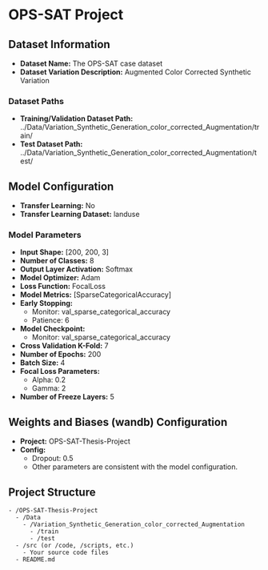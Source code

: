 # OPS-SAT Project

## Dataset Information

- **Dataset Name:** The OPS-SAT case dataset
- **Dataset Variation Description:** Augmented Color Corrected Synthetic Variation

### Dataset Paths

- **Training/Validation Dataset Path:** ../Data/Variation_Synthetic_Generation_color_corrected_Augmentation/train/
- **Test Dataset Path:** ../Data/Variation_Synthetic_Generation_color_corrected_Augmentation/test/

## Model Configuration

- **Transfer Learning:** No
- **Transfer Learning Dataset:** landuse

### Model Parameters

- **Input Shape:** [200, 200, 3]
- **Number of Classes:** 8
- **Output Layer Activation:** Softmax
- **Model Optimizer:** Adam
- **Loss Function:** FocalLoss
- **Model Metrics:** [SparseCategoricalAccuracy]
- **Early Stopping:**
  - Monitor: val_sparse_categorical_accuracy
  - Patience: 6
- **Model Checkpoint:**
  - Monitor: val_sparse_categorical_accuracy
- **Cross Validation K-Fold:** 7
- **Number of Epochs:** 200
- **Batch Size:** 4
- **Focal Loss Parameters:**
  - Alpha: 0.2
  - Gamma: 2
- **Number of Freeze Layers:** 5

## Weights and Biases (wandb) Configuration

- **Project:** OPS-SAT-Thesis-Project
- **Config:**
  - Dropout: 0.5
  - Other parameters are consistent with the model configuration.

## Project Structure

```plaintext
- /OPS-SAT-Thesis-Project
  - /Data
    - /Variation_Synthetic_Generation_color_corrected_Augmentation
      - /train
      - /test
  - /src (or /code, /scripts, etc.)
    - Your source code files
  - README.md
